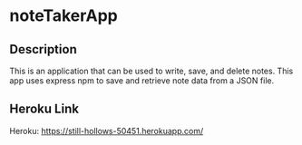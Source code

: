 # noteTakerApp

## Description

This is an application that can be used to write, save, and delete notes. This app uses express npm to save and retrieve note data from a JSON file.

## Heroku Link

Heroku: https://still-hollows-50451.herokuapp.com/
